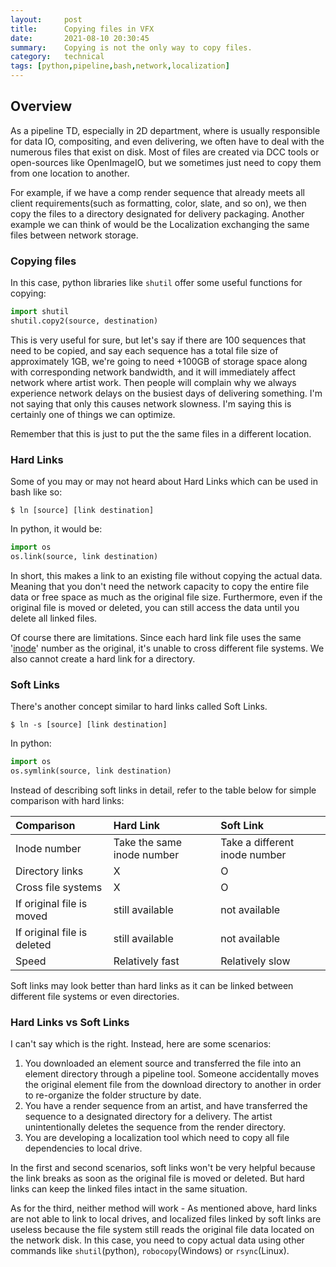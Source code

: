 ```yaml
---
layout:     post
title:      Copying files in VFX
date:       2021-08-10 20:30:45
summary:    Copying is not the only way to copy files.
category:   technical
tags: [python,pipeline,bash,network,localization]
---
```


## Overview
As a pipeline TD, especially in 2D department, where is usually responsible for data IO, compositing, and even delivering, we often have to deal with the numerous files that exist on disk. Most of files are created via DCC tools or open-sources like OpenImageIO, but we sometimes just need to copy them from one location to another.

For example, if we have a comp render sequence that already meets all client requirements(such as formatting, color, slate, and so on), we then copy the files to a directory designated for delivery packaging. Another example we can think of would be the Localization exchanging the same files between network storage.

### Copying files
In this case, python libraries like `shutil` offer some useful functions for copying:
~~~ python
import shutil
shutil.copy2(source, destination) 
~~~
This is very useful for sure, but let's say if there are 100 sequences that need to be copied, and say each sequence has a total file size of approximately 1GB, we're going to need +100GB of storage space along with corresponding network bandwidth, and it will immediately affect network where artist work. Then people will complain why we always experience network delays on the busiest days of delivering something. I'm not saying that only this causes network slowness. I'm saying this is certainly one of things we can optimize.

 Remember that this is just to put the the same files in a different location.


### Hard Links
Some of you may or may not heard about Hard Links which can be used in bash like so:
~~~ shell
$ ln [source] [link destination]
~~~
In python, it would be:
~~~ python
import os
os.link(source, link destination)
~~~

In short, this makes a link to an existing file without copying the actual data. Meaning that you don't need the network capacity to copy the entire file data or free space as much as the original file size. Furthermore, even if the original file is moved or deleted, you can still access the data until you delete all linked files.

Of course there are limitations. Since each hard link file uses the same '[inode](https://en.wikipedia.org/wiki/Inode)' number as the original, it's unable to cross different file systems. We also cannot create a hard link for a directory. 

### Soft Links
There's another concept similar to hard links called Soft Links.
~~~ shell
$ ln -s [source] [link destination]
~~~
In python:
~~~ python
import os
os.symlink(source, link destination)
~~~
 
 Instead of describing soft links in detail, refer to the table below for simple comparison with hard links:

|Comparison|Hard Link|Soft Link|
|:---|:---|:---|
|Inode number|Take the same inode number|Take a different inode number|
|Directory links|X|O|
|Cross file systems|X|O|
|If original file is moved|still available|not available|
|If original file is deleted|still available|not available|
|Speed|Relatively fast|Relatively slow|

Soft links may look better than hard links as it can be linked between different file systems or even directories.

### Hard Links vs Soft Links
I can't say which is the right. Instead, here are some scenarios:

1. You downloaded an element source and transferred the file into an element directory through a pipeline tool. Someone accidentally moves the original element file from the download directory to another in order to re-organize the folder structure by date.
2. You have a render sequence from an artist, and have transferred the sequence to a designated directory for a delivery. The artist unintentionally deletes the sequence from the render directory.
3. You are developing a localization tool which need to copy all file dependencies to local drive.

In the first and second scenarios, soft links won't be very helpful because the link breaks as soon as the original file is moved or deleted. But hard links can keep the linked files intact in the same situation. 

As for the third, neither method will work - As mentioned above, hard links are not able to link to local drives, and localized files linked by soft links are useless because the file system still reads the original file data located on the network disk. In this case, you need to copy actual data using other commands like `shutil`(python), `robocopy`(Windows) or `rsync`(Linux).